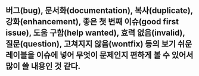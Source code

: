 ## 버그(bug), 문서화(documentation), 복사(duplicate), 강화(enhancement), 좋은 첫 번째 이슈(good first issue), 도움 구함(help wanted), 효력 없음(invalid), 질문(question), 고쳐지지 않음(wontfix) 등의 보기 쉬운 레이블을 이슈에 넣어 무엇이 문제인지 편하게 볼 수 있어서 많이 쓸 내용인 것 같다.
